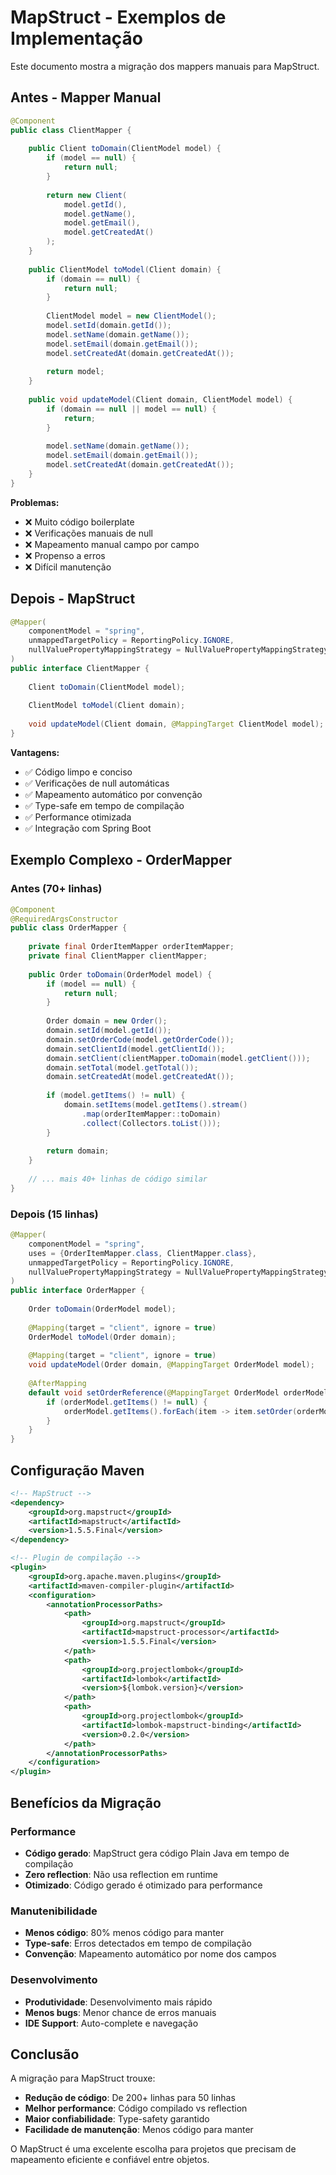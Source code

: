 # MapStruct - Exemplos de Implementação

Este documento mostra a migração dos mappers manuais para MapStruct.

## Antes - Mapper Manual

```java
@Component
public class ClientMapper {
    
    public Client toDomain(ClientModel model) {
        if (model == null) {
            return null;
        }
        
        return new Client(
            model.getId(),
            model.getName(),
            model.getEmail(),
            model.getCreatedAt()
        );
    }
    
    public ClientModel toModel(Client domain) {
        if (domain == null) {
            return null;
        }
        
        ClientModel model = new ClientModel();
        model.setId(domain.getId());
        model.setName(domain.getName());
        model.setEmail(domain.getEmail());
        model.setCreatedAt(domain.getCreatedAt());
        
        return model;
    }
    
    public void updateModel(Client domain, ClientModel model) {
        if (domain == null || model == null) {
            return;
        }
        
        model.setName(domain.getName());
        model.setEmail(domain.getEmail());
        model.setCreatedAt(domain.getCreatedAt());
    }
}
```

**Problemas:**
- ❌ Muito código boilerplate
- ❌ Verificações manuais de null
- ❌ Mapeamento manual campo por campo
- ❌ Propenso a erros
- ❌ Difícil manutenção

## Depois - MapStruct

```java
@Mapper(
    componentModel = "spring",
    unmappedTargetPolicy = ReportingPolicy.IGNORE,
    nullValuePropertyMappingStrategy = NullValuePropertyMappingStrategy.IGNORE
)
public interface ClientMapper {
    
    Client toDomain(ClientModel model);
    
    ClientModel toModel(Client domain);
    
    void updateModel(Client domain, @MappingTarget ClientModel model);
}
```

**Vantagens:**
- ✅ Código limpo e conciso
- ✅ Verificações de null automáticas
- ✅ Mapeamento automático por convenção
- ✅ Type-safe em tempo de compilação
- ✅ Performance otimizada
- ✅ Integração com Spring Boot

## Exemplo Complexo - OrderMapper

### Antes (70+ linhas)
```java
@Component
@RequiredArgsConstructor
public class OrderMapper {
    
    private final OrderItemMapper orderItemMapper;
    private final ClientMapper clientMapper;
    
    public Order toDomain(OrderModel model) {
        if (model == null) {
            return null;
        }
        
        Order domain = new Order();
        domain.setId(model.getId());
        domain.setOrderCode(model.getOrderCode());
        domain.setClientId(model.getClientId());
        domain.setClient(clientMapper.toDomain(model.getClient()));
        domain.setTotal(model.getTotal());
        domain.setCreatedAt(model.getCreatedAt());
        
        if (model.getItems() != null) {
            domain.setItems(model.getItems().stream()
                .map(orderItemMapper::toDomain)
                .collect(Collectors.toList()));
        }
        
        return domain;
    }
    
    // ... mais 40+ linhas de código similar
}
```

### Depois (15 linhas)
```java
@Mapper(
    componentModel = "spring",
    uses = {OrderItemMapper.class, ClientMapper.class},
    unmappedTargetPolicy = ReportingPolicy.IGNORE,
    nullValuePropertyMappingStrategy = NullValuePropertyMappingStrategy.IGNORE
)
public interface OrderMapper {
    
    Order toDomain(OrderModel model);
    
    @Mapping(target = "client", ignore = true)
    OrderModel toModel(Order domain);
    
    @Mapping(target = "client", ignore = true)
    void updateModel(Order domain, @MappingTarget OrderModel model);
    
    @AfterMapping
    default void setOrderReference(@MappingTarget OrderModel orderModel) {
        if (orderModel.getItems() != null) {
            orderModel.getItems().forEach(item -> item.setOrder(orderModel));
        }
    }
}
```

## Configuração Maven

```xml
<!-- MapStruct -->
<dependency>
    <groupId>org.mapstruct</groupId>
    <artifactId>mapstruct</artifactId>
    <version>1.5.5.Final</version>
</dependency>

<!-- Plugin de compilação -->
<plugin>
    <groupId>org.apache.maven.plugins</groupId>
    <artifactId>maven-compiler-plugin</artifactId>
    <configuration>
        <annotationProcessorPaths>
            <path>
                <groupId>org.mapstruct</groupId>
                <artifactId>mapstruct-processor</artifactId>
                <version>1.5.5.Final</version>
            </path>
            <path>
                <groupId>org.projectlombok</groupId>
                <artifactId>lombok</artifactId>
                <version>${lombok.version}</version>
            </path>
            <path>
                <groupId>org.projectlombok</groupId>
                <artifactId>lombok-mapstruct-binding</artifactId>
                <version>0.2.0</version>
            </path>
        </annotationProcessorPaths>
    </configuration>
</plugin>
```

## Benefícios da Migração

### Performance
- **Código gerado**: MapStruct gera código Plain Java em tempo de compilação
- **Zero reflection**: Não usa reflection em runtime
- **Otimizado**: Código gerado é otimizado para performance

### Manutenibilidade
- **Menos código**: 80% menos código para manter
- **Type-safe**: Erros detectados em tempo de compilação
- **Convenção**: Mapeamento automático por nome dos campos

### Desenvolvimento
- **Produtividade**: Desenvolvimento mais rápido
- **Menos bugs**: Menor chance de erros manuais
- **IDE Support**: Auto-complete e navegação

## Conclusão

A migração para MapStruct trouxe:
- **Redução de código**: De 200+ linhas para 50 linhas
- **Melhor performance**: Código compilado vs reflection
- **Maior confiabilidade**: Type-safety garantido
- **Facilidade de manutenção**: Menos código para manter

O MapStruct é uma excelente escolha para projetos que precisam de mapeamento eficiente e confiável entre objetos. 